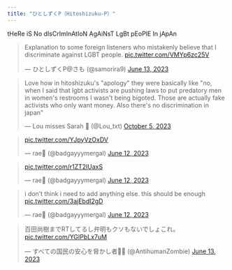 ```yaml
---
title: "ひとしずくP（Hitoshizuku-P）"
---
```


tHeRe iS No dIsCrImInAtIoN AgAiNsT LgBt pEoPlE In jApAn

<blockquote class="twitter-tweet"><p lang="en" dir="ltr">Explanation to some foreign listeners who mistakenly believe that I discriminate against LGBT people. <a href="https://t.co/VMYp6zc25V">pic.twitter.com/VMYp6zc25V</a></p>&mdash; ひとしずくP@さも (@samorira9) <a href="https://twitter.com/samorira9/status/1668454274031026176?ref_src=twsrc%5Etfw">June 13, 2023</a></blockquote> <script async src="https://platform.twitter.com/widgets.js" charset="utf-8"></script> 

<blockquote class="twitter-tweet"><p lang="en" dir="ltr">Love how in hitoshizuku&#39;s &quot;apology&quot; they were basically like &quot;no, when I said that lgbt activists are pushing laws to put predatory men in women&#39;s restrooms I wasn&#39;t being bigoted. Those are actually fake activists who only want money. Also there&#39;s no discrimination in japan&quot;</p>&mdash; Lou misses Sarah 🍉 (@Lou_txt) <a href="https://twitter.com/Lou_txt/status/1709873779113852939?ref_src=twsrc%5Etfw">October 5, 2023</a></blockquote> <script async src="https://platform.twitter.com/widgets.js" charset="utf-8"></script> 

<blockquote class="twitter-tweet"><p lang="zxx" dir="ltr"><a href="https://t.co/YJpyVzOxDV">pic.twitter.com/YJpyVzOxDV</a></p>&mdash; rae🍃 (@badgayyymergal) <a href="https://twitter.com/badgayyymergal/status/1668064223841189889?ref_src=twsrc%5Etfw">June 12, 2023</a></blockquote> <script async src="https://platform.twitter.com/widgets.js" charset="utf-8"></script> 

<blockquote class="twitter-tweet"><p lang="zxx" dir="ltr"><a href="https://t.co/r1ZT2lUaxS">pic.twitter.com/r1ZT2lUaxS</a></p>&mdash; rae🍃 (@badgayyymergal) <a href="https://twitter.com/badgayyymergal/status/1668064298646618112?ref_src=twsrc%5Etfw">June 12, 2023</a></blockquote> <script async src="https://platform.twitter.com/widgets.js" charset="utf-8"></script> 

<blockquote class="twitter-tweet"><p lang="en" dir="ltr">i don’t think i need to add anything else. this should be enough <a href="https://t.co/3ajEbdI2gD">pic.twitter.com/3ajEbdI2gD</a></p>&mdash; rae🍃 (@badgayyymergal) <a href="https://twitter.com/badgayyymergal/status/1668064440753725441?ref_src=twsrc%5Etfw">June 12, 2023</a></blockquote> <script async src="https://platform.twitter.com/widgets.js" charset="utf-8"></script> 

<blockquote class="twitter-tweet"><p lang="ja" dir="ltr">百田尚樹までRTしてるし弁明もクソもないでしょこれ。 <a href="https://t.co/YGIPbLx7uM">pic.twitter.com/YGIPbLx7uM</a></p>&mdash; すべての国民の安心を脅かし者🏳️‍⚧️ (@AntihumanZombie) <a href="https://twitter.com/AntihumanZombie/status/1668534539017412609?ref_src=twsrc%5Etfw">June 13, 2023</a></blockquote> <script async src="https://platform.twitter.com/widgets.js" charset="utf-8"></script> 